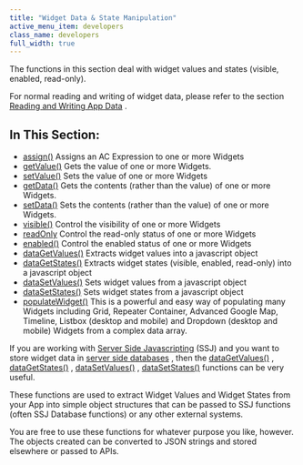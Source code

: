 ```yaml
---
title: "Widget Data & State Manipulation"
active_menu_item: developers
class_name: developers
full_width: true
---
```



The functions in this section deal with widget values and states (visible, enabled, read-only).

For normal reading and writing of widget data, please refer to the section [Reading and Writing App Data](/developers/user-guide/scripting-apis/client-scripting-overview/scripting-with-javascript/widget-reading-writing/) .

## In This Section:

 - [assign()](/developers/user-guide/scripting-apis/client-api/widget-data-state-manipulation/assign)
    Assigns an AC Expression to one or more Widgets
 - [getValue()](/developers/user-guide/scripting-apis/client-api/widget-data-state-manipulation/refgetvalue)
    Gets the value of one or more Widgets.
 - [setValue()](/developers/user-guide/scripting-apis/client-api/widget-data-state-manipulation/refsetvalue)
    Sets the value of one or more Widgets
 - [getData()](/developers/user-guide/scripting-apis/client-api/widget-data-state-manipulation/getdata)
    Gets the contents (rather than the value) of one or more Widgets.
 - [setData()](/developers/user-guide/scripting-apis/client-api/widget-data-state-manipulation/setdata)
    Sets the contents (rather than the value) of one or more Widgets.
 - [visible()](/developers/user-guide/scripting-apis/client-api/widget-data-state-manipulation/visible)
    Control the visibility of one or more Widgets
 - [readOnly](/developers/user-guide/scripting-apis/client-api/widget-data-state-manipulation/readonly)
    Control the read-only status of one or more Widgets
 - [enabled()](/developers/user-guide/scripting-apis/client-api/widget-data-state-manipulation/enabled)
    Control the enabled status of one or more Widgets
 - [dataGetValues()](/developers/user-guide/scripting-apis/client-api/widget-data-state-manipulation/datagetvalues)
    Extracts widget values into a javascript object
 - [dataGetStates()](/developers/user-guide/scripting-apis/client-api/widget-data-state-manipulation/datagetstates)
    Extracts widget states (visible, enabled, read-only) into a javascript object
 - [dataSetValues()](/developers/user-guide/scripting-apis/client-api/widget-data-state-manipulation/datasetvalues)
    Sets widget values from a javascript object
 - [dataSetStates()](/developers/user-guide/scripting-apis/client-api/widget-data-state-manipulation/datasetstates)
    Sets widget states from a javascript object
 - [populateWidget()](/developers/user-guide/scripting-apis/client-api/widget-data-state-manipulation/populatewidget/)
    This is a powerful and easy way of populating many Widgets including Grid, Repeater Container, Advanced Google Map, Timeline, Listbox (desktop and mobile) and Dropdown (desktop and mobile) Widgets from a complex data array.

If you are working with [Server Side Javascripting](/developers/user-guide/scripting-apis/server-side-scripting-overview/) (SSJ) and you want to store widget data in [server side databases](/developers/user-guide/product-guide/data-storage/server-side-data-storage/) , then the [dataGetValues()](/developers/user-guide/scripting-apis/client-api/widget-data-state-manipulation/datagetvalues) , [dataGetStates()](/developers/user-guide/scripting-apis/client-api/widget-data-state-manipulation/datagetstates) , [dataSetValues()](/developers/user-guide/scripting-apis/client-api/widget-data-state-manipulation/datasetvalues) , [dataSetStates()](/developers/user-guide/scripting-apis/client-api/widget-data-state-manipulation/datasetstates) functions can be very useful.

These functions are used to extract Widget Values and Widget States from your App into simple object structures that can be passed to SSJ functions (often SSJ Database functions) or any other external systems.

You are free to use these functions for whatever purpose you like, however. The objects created can be converted to JSON strings and stored elsewhere or passed to APIs.


